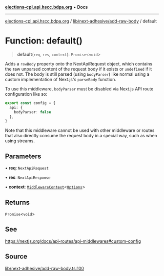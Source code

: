 [**elections-cpl.api.hscc.bdpa.org**](../../../../README.md) • **Docs**

***

[elections-cpl.api.hscc.bdpa.org](../../../../README.md) / [lib/next-adhesive/add-raw-body](../README.md) / default

# Function: default()

> **default**(`req`, `res`, `context`): `Promise`\<`void`\>

Adds a `rawBody` property onto the NextApiRequest object, which contains the
raw unparsed content of the request body if it exists or `undefined` if it
does not. The body is still parsed (using `bodyParser`) like normal using a
custom implementation of Next.js's `parseBody` function.

To use this middleware, `bodyParser` must be disabled via Next.js API route
configuration like so:

```TypeScript
export const config = {
  api: {
    bodyParser: false
  },
}
```

Note that this middleware cannot be used with other middleware or routes that
also directly consume the request body in a special way, such as when using
streams.

## Parameters

• **req**: `NextApiRequest`

• **res**: `NextApiResponse`

• **context**: [`MiddlewareContext`](../../../next-api-glue/type-aliases/MiddlewareContext.md)\<[`Options`](../type-aliases/Options.md)\>

## Returns

`Promise`\<`void`\>

## See

https://nextjs.org/docs/api-routes/api-middlewares#custom-config

## Source

[lib/next-adhesive/add-raw-body.ts:100](https://github.com/nhscc/elections_cpl.api.hscc.bdpa.org/blob/46ed5b306a3fd199be2bd28706c3da03542c6da3/lib/next-adhesive/add-raw-body.ts#L100)
